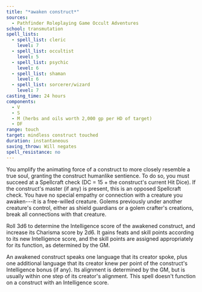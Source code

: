 ```yaml
---
title: "*awaken construct*"
sources:
  - Pathfinder Roleplaying Game Occult Adventures
school: transmutation
spell_lists:
  - spell_list: cleric
    level: 7
  - spell_list: occultist
    level: 5
  - spell_list: psychic
    level: 6
  - spell_list: shaman
    level: 6
  - spell_list: sorcerer/wizard
    level: 7
casting_time: 24 hours
components:
  - V
  - S
  - M (herbs and oils worth 2,000 gp per HD of target)
  - DF
range: touch
target: mindless construct touched
duration: instantaneous
saving_throw: Will negates
spell_resistance: no
---
```


You amplify the animating force of a construct to more closely resemble a true soul, granting the construct humanlike sentience. To do so, you must succeed at a Spellcraft check (DC = 15 + the construct's current Hit Dice). If the construct's master (if any) is present, this is an opposed Spellcraft check. You have no special empathy or connection with a creature you awaken---it is a free-willed creature. Golems previously under another creature's control, either as shield guardians or a golem crafter's creations, break all connections with that creature.

Roll 3d6 to determine the Intelligence score of the awakened construct, and increase its Charisma score by 2d6. It gains feats and skill points according to its new Intelligence score, and the skill points are assigned appropriately for its function, as determined by the GM.

An awakened construct speaks one language that its creator spoke, plus one additional language that its creator knew per point of the construct's Intelligence bonus (if any). Its alignment is determined by the GM, but is usually within one step of its creator's alignment. This spell doesn't function on a construct with an Intelligence score.
